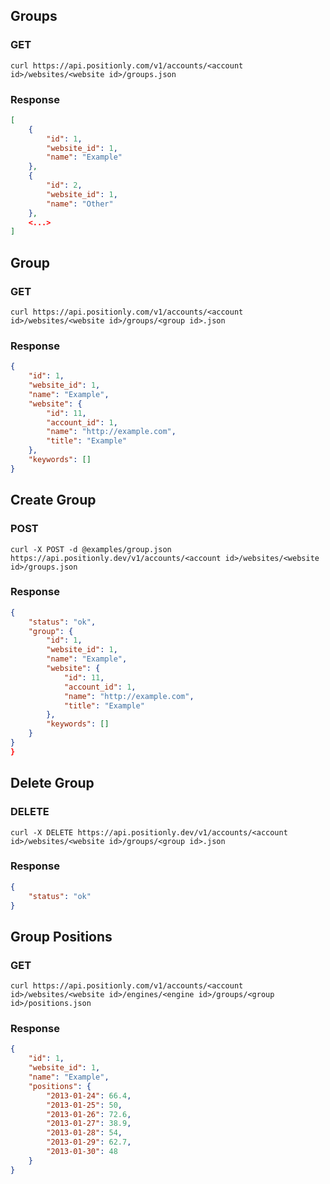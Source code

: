 ## Groups

### GET
```shell
curl https://api.positionly.com/v1/accounts/<account id>/websites/<website id>/groups.json
```

### Response
```json
[
    {
        "id": 1,
        "website_id": 1,
        "name": "Example"
    },
    {
        "id": 2,
        "website_id": 1,
        "name": "Other"
    },
    <...>
]
```

## Group

### GET
```shell
curl https://api.positionly.com/v1/accounts/<account id>/websites/<website id>/groups/<group id>.json
```

### Response
```json
{
    "id": 1,
    "website_id": 1,
    "name": "Example",
    "website": {
        "id": 11,
        "account_id": 1,
        "name": "http://example.com",
        "title": "Example"
    },
    "keywords": []
}
```

## Create Group

### POST
```shell
curl -X POST -d @examples/group.json https://api.positionly.dev/v1/accounts/<account id>/websites/<website id>/groups.json
```

### Response
```json
{
    "status": "ok",
    "group": {
        "id": 1,
        "website_id": 1,
        "name": "Example",
        "website": {
            "id": 11,
            "account_id": 1,
            "name": "http://example.com",
            "title": "Example"
        },
        "keywords": []
    }
}
}
```

## Delete Group

### DELETE
```shell
curl -X DELETE https://api.positionly.dev/v1/accounts/<account id>/websites/<website id>/groups/<group id>.json
```

### Response
```json
{
    "status": "ok"
}
```

## Group Positions

### GET
```shell
curl https://api.positionly.com/v1/accounts/<account id>/websites/<website id>/engines/<engine id>/groups/<group id>/positions.json
```

### Response
```json
{
    "id": 1,
    "website_id": 1,
    "name": "Example",
    "positions": {
        "2013-01-24": 66.4,
        "2013-01-25": 50,
        "2013-01-26": 72.6,
        "2013-01-27": 38.9,
        "2013-01-28": 54,
        "2013-01-29": 62.7,
        "2013-01-30": 48
    }
}
```
